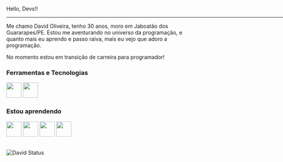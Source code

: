   Hello, Devs!!
  <hr width="850" align="left">
  <p>Me chamo David Oliveira, tenho 30 anos, moro em Jaboatão dos Guararapes/PE. Estou me aventurando no universo da
    programação, e quanto mais eu aprendo e passo raiva, mais eu vejo que adoro a programação.</p>
  <p>No momento estou em transição de carreira para programador!</p>  

 ### Ferramentas e Tecnologias
  <img loading="lazy" src="https://cdn.jsdelivr.net/gh/devicons/devicon@latest/icons/html5/html5-original-wordmark.svg"
    width="40" height="40" />
  <img loading="lazy" src="https://cdn.jsdelivr.net/gh/devicons/devicon@latest/icons/css3/css3-original-wordmark.svg"
    width="40" height="40" />
  <br>
 ### Estou aprendendo
  <img loading="lazy" src="https://cdn.jsdelivr.net/gh/devicons/devicon@latest/icons/git/git-original.svg" width="40"
    height="40" />
  <img loading="lazy" src="https://cdn.jsdelivr.net/gh/devicons/devicon@latest/icons/github/github-original.svg"
    width="40" height="40" />
  <img loading="lazy" src="https://cdn.jsdelivr.net/gh/devicons/devicon@latest/icons/javascript/javascript-original.svg"
    width="40" height="40" />
  <img loading="lazy" src="https://cdn.jsdelivr.net/gh/devicons/devicon@latest/icons/react/react-original-wordmark.svg"
    width="40" height="40" />
  <br> <br>

![David Status](https://github-readme-stats.vercel.app/api?username=SrDavidOliveira&show_icons=true&theme=transparent)
